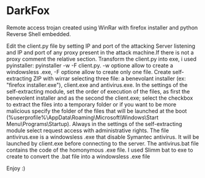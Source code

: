 # DarkFox

Remote access trojan created using WinRar with firefox installer and python Reverse Shell embedded.

Edit the client.py file by setting IP and port of the attacking Server listening and IP and port of any proxy present in the attack machine.If there is not a proxy comment the relative section.
Transform the client.py into exe, i used pyinstaller: pyinstaller -w -F client.py. -w optione allow to create a windowsless .exe, -F optione allow to create only one file.
Create self-extracting ZIP with wirrar selecting three file: a benevolant installer (ex: "firefox installer.exe"), client.exe and antivirus.exe.
In the settings of the self-extracting module, set the order of execution of the files, as first the benevolent installer and as the second the client.exe; select the checkbox to extract the files into a temporary folder or if you want to be more malicious specify the folder of the files that will be launched at the boot (%userprofile%\AppData\Roaming\Microsoft\Windows\Start Menu\Programs\Startup). 
Always in the settings of the self-extracting module select request access with administrative rights.
The file antivirus.exe is a windowsless .exe that disable Symantec antivirus. It will be launched by client.exe before connecting to the server.
The antivirus.bat file contains the code of the homonymous .exe file.
I used Slimm bat to exe to create to convert the .bat file into a windowsless .exe file

Enjoy :)
